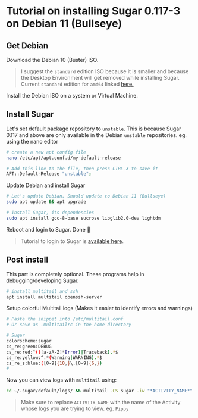# Tutorial on installing Sugar 0.117-3 on Debian 11 (Bullseye)

## Get Debian

Download the Debian 10 (Buster) ISO. 
> I suggest the `standard` edition ISO because it is smaller and because the Desktop Environment will get removed while installing Sugar. Current `standard` edition for `amd64` linked [here.](https://cdimage.debian.org/debian-cd/current-live/amd64/iso-hybrid/)

Install the Debian ISO on a system or Virtual Machine.

## Install Sugar

Let's set default package repository to `unstable`. This is because Sugar 0.117 and above are only available in the Debian `unstable` repositories.
eg. using the nano editor
```bash
# create a new apt config file
nano /etc/apt/apt.conf.d/my-default-release

# Add this line to the file, then press CTRL-X to save it
APT::Default-Release "unstable";
```

Update Debian and install Sugar
```bash
# Let's update Debian. Should update to Debian 11 (Bullseye)
sudo apt update && apt upgrade
```

```bash
# Install Sugar, its dependencies
sudo apt install gcc-8-base sucrose libglib2.0-dev lightdm
```
 
Reboot and login to Sugar.
Done 🎉

> Tutorial to login to Sugar is [available here](https://github.com/sugarlabs/sugar-docs/blob/master/src/sugar-logging-in.md).

## Post install

This part is completely optional. These programs help in debugging/developing Sugar.

```bash
# install multitail and ssh
apt install multitail openssh-server
```

Setup colorful Multitail logs (Makes it easier to identify errors and warnings) 
```bash
# Paste the snippet into /etc/multitail.conf
# Or save as .multitailrc in the home directory

# Sugar
colorscheme:sugar
cs_re:green:DEBUG
cs_re:red:^(([a-zA-Z]*Error)|Traceback).*$
cs_re:yellow:^.*(Warning|WARNING).*$
cs_re_s:blue:([0-9]{10,}\.[0-9]{6,})
#
```

Now you can view logs with `multitail` using:
```bash
cd ~/.sugar/default/logs/ && multitail -CS sugar -iw "*ACTIVITY_NAME*" 1 -m 0
```
> Make sure to replace `ACTIVITY_NAME` with the name of the Activity whose logs you are trying to view. eg. `Pippy`
